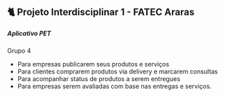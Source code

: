 ## 🐈​ Projeto Interdisciplinar 1 - FATEC Araras

##### Aplicativo PET

Grupo 4



* Para empresas publicarem seus produtos e serviços
* Para clientes comprarem produtos via delivery e marcarem consultas
* Para acompanhar status de produtos a serem entregues
* Para empresas serem avaliadas com base nas entregas e serviços.
